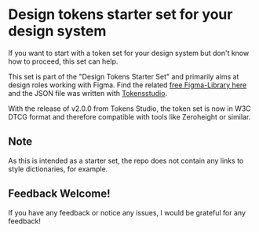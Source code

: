 # Design tokens starter set for your design system

If you want to start with a token set for your design system but don't know how to proceed, this set can help.

This set is part of the "Design Tokens Starter Set" and primarily aims at design roles working with Figma. Find the related [free Figma-Library here](https://www.figma.com/community/file/1316042479653154791/design-tokens-starter-set-json-variables-tokens-studio-sync) and the JSON file was written with [Tokensstudio](https://tokens.studio/).

With the release of v2.0.0 from Tokens Studio, the token set is now in W3C DTCG format and therefore compatible with tools like Zeroheight or similar.

## Note

As this is intended as a starter set, the repo does not contain any links to style dictionaries, for example.


## Feedback Welcome!
If you have any feedback or notice any issues, I would be grateful for any feedback!
